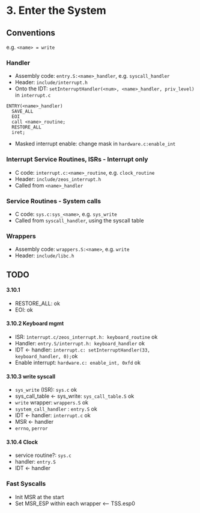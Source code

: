 # 3. Enter the System

## Conventions

e.g. `<name> = write`

### Handler
- Assembly code: `entry.S:<name>_handler`, e.g. `syscall_handler`
- Header: `include/interrupt.h`
- Onto the IDT: `setInterruptHandler(<num>, <name>_handler, priv_level)` in `interrupt.c`

```assembly
ENTRY(<name>_handler)
  SAVE_ALL
  EOI
  call <name>_routine;
  RESTORE_ALL
  iret;
```

- Masked interrupt enable: change mask in `hardware.c:enable_int`

### Interrupt Service Routines, ISRs - Interrupt only
- C code: `interrupt.c:<name>_routine`, e.g. `clock_routine`
- Header: `include/zeos_interrupt.h`
- Called from `<name>_handler`

### Service Routines - System calls
- C code: `sys.c:sys_<name>`, e.g. `sys_write`
- Called from `syscall_handler`, using the syscall table

### Wrappers
- Assembly code: `wrappers.S:<name>`, e.g. `write`
- Header: `include/libc.h`

## TODO

#### 3.10.1
- RESTORE_ALL: ok
- EOI: ok

#### 3.10.2 Keyboard mgmt
- ISR: `ìnterrupt.c/zeos_interrupt.h: keyboard_routine` ok
- Handler: `entry.S/interrupt.h: keyboard_handler` ok
- IDT <- handler: `interrupt.c: setInterruptHandler(33, keyboard_handler, 0);`ok
- Enable interrupt: `hardware.c: enable_int, 0xfd` ok

#### 3.10.3 write syscall

- `sys_write` (ISR): `sys.c` ok
- sys_call_table <- sys_write: `sys_call_table.S` ok
- `write` wrapper: `wrappers.S` ok
- `system_call_handler` : `entry.S` ok
- IDT <- handler: `interrupt.c` ok
- MSR <- handler
- `errno`, `perror`

#### 3.10.4 Clock

- service routine?: `sys.c`
- handler: `entry.S`
- IDT <- handler

### Fast Syscalls

- Init MSR at the start
- Set MSR_ESP within each wrapper <-- TSS.esp0
